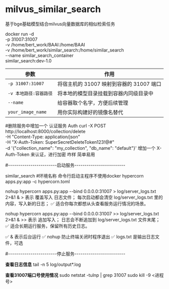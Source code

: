 # milvus_similar_search
基于bge基础模型结合milvus向量数据库的相似检索任务



docker run -d \
  -p 31007:31007 \
  -v /home/bert_work/BAAI:/home/BAAI \
  -v /home/bert_work/similar_search:/home/similar_search \
  --name similar_search_container \
  similar_search:dev-1.0

| 参数                | 作用                          |
| ----------------- | --------------------------- |
| `-p 31007:31007`  | 将宿主机的 31007 映射到容器的 31007 端口 |
| `-v 本地路径:容器路径`    | 将本地的模型目录挂载到容器内同级目录中         |
| `--name`          | 给容器取个名字，方便后续管理              |
| `your_image_name` | 用你实际构建好的镜像名替代               |


#删除服务中增加一个 认证服务  Auth
curl -X POST http://localhost:8000/collection/delete \
  -H "Content-Type: application/json" \
  -H "X-Auth-Token: SuperSecretDeleteToken123!@#" \
  -d '{"collection_name": "my_collection", "db_name": "default"}'
  增加一个  X-Auth-Token  来认证，进行加密  咋样   简单易用



#------------------------启动服务-------------------------

similar_search #环境名称
命令行启动主程序不使用docker
hypercorn apps.py:app -c hypercorn.toml


nohup hypercorn apps.py:app --bind 0.0.0.0:31007 > log/server_logs.txt 2>&1 &
    > 表示 覆盖写入 日志文件；
    每次启动都会清空 log/server_logs.txt 里的内容，写入新的日志；
    ✅ 适合你每次都想从头查看服务运行情况的场景。

nohup hypercorn apps.py:app --bind 0.0.0.0:31007 >> log/server_logs.txt 2>&1 &
    >> 表示 追加写入；
    日志会不断追加到 log/server_logs.txt 文件末尾；
    ✅ 适合长期运行服务，保留所有历史日志。

✅ & 表示后台运行
✅ nohup 防止终端关闭时程序退出
✅ logs.txt 是输出日志文件，可选


#------------------------停止服务-------------------------

**查看日志信息**
tail -n 5 log/output*.log

**查看31007端口号使用情况**
sudo netstat -tulnp | grep 31007
sudo kill -9 <进程号>







